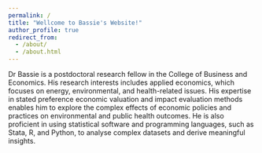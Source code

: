 ```yaml
---
permalink: /
title: "Wellcome to Bassie's Website!"
author_profile: true
redirect_from: 
  - /about/
  - /about.html
---
```


Dr Bassie is a postdoctoral research fellow in the College of Business and Economics.
His research interests includes applied economics, which focuses on energy, environmental, and health-related issues. His expertise in stated preference economic valuation and impact evaluation methods enables him to explore the complex effects of economic policies and practices on environmental and public health outcomes. He is also proficient in using statistical software and programming languages, such as Stata, R, and Python, to analyse complex datasets and derive meaningful insights.

